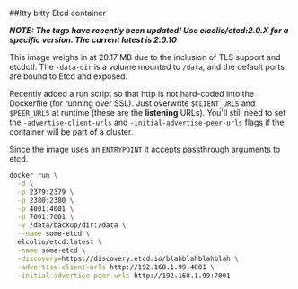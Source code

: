 ##Itty bitty Etcd container

***NOTE: The tags have recently been updated!  Use elcolio/etcd:2.0.X for a specific version.  The current latest is 2.0.10***

This image weighs in at 20.17 MB due to the inclusion of TLS support and etcdctl.  The `-data-dir` is a volume mounted to `/data`, and the default ports are bound to Etcd and exposed.

Recently added a run script so that http is not hard-coded into the Dockerfile (for running over SSL).  Just overwrite `$CLIENT_URLS` and `$PEER_URLS` at runtime (these are the **listening** URLs).  You'll still need to set the `-advertise-client-urls` and `-initial-advertise-peer-urls` flags if the container will be part of a cluster.

Since the image uses an `ENTRYPOINT` it accepts passthrough arguments to etcd.

```sh
docker run \
  -d \
  -p 2379:2379 \
  -p 2380:2380 \
  -p 4001:4001 \
  -p 7001:7001 \
  -v /data/backup/dir:/data \
  --name some-etcd \
  elcolio/etcd:latest \
  -name some-etcd \
  -discovery=https://discovery.etcd.io/blahblahblahblah \
  -advertise-client-urls http://192.168.1.99:4001 \
  -initial-advertise-peer-urls http://192.168.1.99:7001
```
